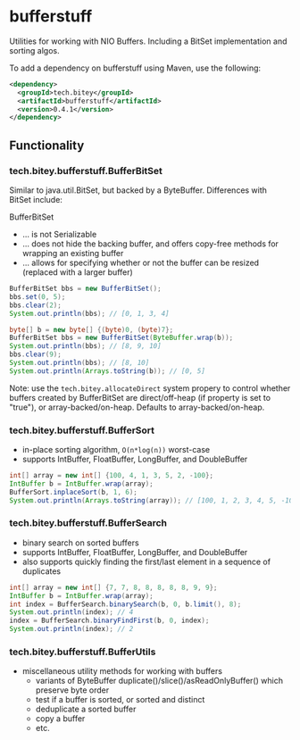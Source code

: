 # bufferstuff
Utilities for working with NIO Buffers. Including a BitSet implementation and sorting algos.

To add a dependency on bufferstuff using Maven, use the following:

```xml
<dependency>
  <groupId>tech.bitey</groupId>
  <artifactId>bufferstuff</artifactId>
  <version>0.4.1</version>
</dependency>
```

## Functionality
### tech.bitey.bufferstuff.BufferBitSet
Similar to java.util.BitSet, but backed by a ByteBuffer. Differences with BitSet include:

BufferBitSet
- ... is not Serializable
- ... does not hide the backing buffer, and offers copy-free methods for wrapping an existing buffer
- ... allows for specifying whether or not the buffer can be resized (replaced with a larger buffer)
```java
BufferBitSet bbs = new BufferBitSet();
bbs.set(0, 5);
bbs.clear(2);
System.out.println(bbs); // [0, 1, 3, 4]
```
```java
byte[] b = new byte[] {(byte)0, (byte)7};
BufferBitSet bbs = new BufferBitSet(ByteBuffer.wrap(b));
System.out.println(bbs); // [8, 9, 10]
bbs.clear(9);
System.out.println(bbs); // [8, 10]
System.out.println(Arrays.toString(b)); // [0, 5]
```
Note: use the `tech.bitey.allocateDirect` system propery to control whether buffers created by BufferBitSet are direct/off-heap (if property is set to "true"), or array-backed/on-heap. Defaults to array-backed/on-heap.

### tech.bitey.bufferstuff.BufferSort
- in-place sorting algorithm, `O(n*log(n))` worst-case
- supports IntBuffer, FloatBuffer, LongBuffer, and DoubleBuffer
```java
int[] array = new int[] {100, 4, 1, 3, 5, 2, -100};
IntBuffer b = IntBuffer.wrap(array);
BufferSort.inplaceSort(b, 1, 6);
System.out.println(Arrays.toString(array)); // [100, 1, 2, 3, 4, 5, -100]
```

### tech.bitey.bufferstuff.BufferSearch
- binary search on sorted buffers
- supports IntBuffer, FloatBuffer, LongBuffer, and DoubleBuffer
- also supports quickly finding the first/last element in a sequence of duplicates
```java
int[] array = new int[] {7, 7, 8, 8, 8, 8, 8, 9, 9};
IntBuffer b = IntBuffer.wrap(array);
int index = BufferSearch.binarySearch(b, 0, b.limit(), 8);
System.out.println(index); // 4
index = BufferSearch.binaryFindFirst(b, 0, index);
System.out.println(index); // 2
```

### tech.bitey.bufferstuff.BufferUtils

- miscellaneous utility methods for working with buffers
  * variants of ByteBuffer duplicate()/slice()/asReadOnlyBuffer() which preserve byte order
  * test if a buffer is sorted, or sorted and distinct
  * deduplicate a sorted buffer
  * copy a buffer
  * etc.
